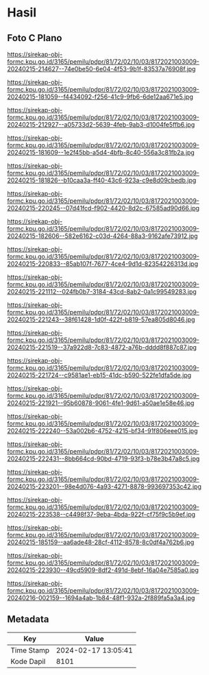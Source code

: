# Hasil

## Foto C Plano

https://sirekap-obj-formc.kpu.go.id/3165/pemilu/pdpr/81/72/02/10/03/8172021003009-20240215-214627--74e0be50-6e04-4f53-9b1f-83537a76908f.jpg

https://sirekap-obj-formc.kpu.go.id/3165/pemilu/pdpr/81/72/02/10/03/8172021003009-20240215-181059--f4434092-f256-41c9-9fb6-6de12aa671e5.jpg

https://sirekap-obj-formc.kpu.go.id/3165/pemilu/pdpr/81/72/02/10/03/8172021003009-20240215-212927--a05733d2-5639-4feb-9ab3-d1004fe5ffb6.jpg

https://sirekap-obj-formc.kpu.go.id/3165/pemilu/pdpr/81/72/02/10/03/8172021003009-20240215-181609--1e2f45bb-a5d4-4bfb-8c40-556a3c81fb2a.jpg

https://sirekap-obj-formc.kpu.go.id/3165/pemilu/pdpr/81/72/02/10/03/8172021003009-20240215-181826--b10caa3a-ff40-43c6-923a-c9e8d09cbedb.jpg

https://sirekap-obj-formc.kpu.go.id/3165/pemilu/pdpr/81/72/02/10/03/8172021003009-20240215-220245--07d41fcd-f902-4420-8d2c-67585ad90d66.jpg

https://sirekap-obj-formc.kpu.go.id/3165/pemilu/pdpr/81/72/02/10/03/8172021003009-20240215-182606--582e6162-c03d-4264-88a3-9162afe73912.jpg

https://sirekap-obj-formc.kpu.go.id/3165/pemilu/pdpr/81/72/02/10/03/8172021003009-20240215-220833--85ab107f-7677-4ce4-9d1d-82354226313d.jpg

https://sirekap-obj-formc.kpu.go.id/3165/pemilu/pdpr/81/72/02/10/03/8172021003009-20240215-221112--024fb0b7-3184-43cd-8ab2-0a1c99549283.jpg

https://sirekap-obj-formc.kpu.go.id/3165/pemilu/pdpr/81/72/02/10/03/8172021003009-20240215-221243--38f61428-1d0f-422f-b819-57ea805d8046.jpg

https://sirekap-obj-formc.kpu.go.id/3165/pemilu/pdpr/81/72/02/10/03/8172021003009-20240215-221519--37a922d8-7c83-4872-a76b-dddd8f887c87.jpg

https://sirekap-obj-formc.kpu.go.id/3165/pemilu/pdpr/81/72/02/10/03/8172021003009-20240215-221724--c9581ae1-eb15-41dc-b590-522fe1dfa5de.jpg

https://sirekap-obj-formc.kpu.go.id/3165/pemilu/pdpr/81/72/02/10/03/8172021003009-20240215-221921--95b60878-9061-4fe1-9d61-a50ae1e58e46.jpg

https://sirekap-obj-formc.kpu.go.id/3165/pemilu/pdpr/81/72/02/10/03/8172021003009-20240215-222240--53a002b6-4752-4215-bf34-91f806eee015.jpg

https://sirekap-obj-formc.kpu.go.id/3165/pemilu/pdpr/81/72/02/10/03/8172021003009-20240215-222431--8bb664cd-90bd-4719-93f3-b78e3b47a8c5.jpg

https://sirekap-obj-formc.kpu.go.id/3165/pemilu/pdpr/81/72/02/10/03/8172021003009-20240215-223201--98e4d076-4a93-4271-8878-993697353c42.jpg

https://sirekap-obj-formc.kpu.go.id/3165/pemilu/pdpr/81/72/02/10/03/8172021003009-20240215-223538--c4498f37-9eba-4bda-922f-cf75f9c5b9ef.jpg

https://sirekap-obj-formc.kpu.go.id/3165/pemilu/pdpr/81/72/02/10/03/8172021003009-20240215-185159--aa6ade48-28cf-4112-8578-8c0df4a762b6.jpg

https://sirekap-obj-formc.kpu.go.id/3165/pemilu/pdpr/81/72/02/10/03/8172021003009-20240215-223930--49cd5909-8df2-491d-8ebf-16a04e7585a0.jpg

https://sirekap-obj-formc.kpu.go.id/3165/pemilu/pdpr/81/72/02/10/03/8172021003009-20240216-002159--1694a4ab-1b84-48f1-932a-2f889fa5a3a4.jpg


## Metadata

| Key        | Value               |
| ---------- | ------------------- |
| Time Stamp | 2024-02-17 13:05:41 |
| Kode Dapil | 8101                |



